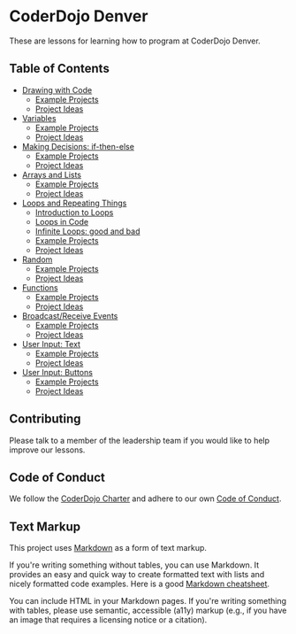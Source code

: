 # CoderDojo Denver

These are lessons for learning how to program at CoderDojo Denver.

## Table of Contents

- [Drawing with Code](lessons/drawing.md)
	- [Example Projects](lessons/drawing.md#example-projects)
	- [Project Ideas](lessons/drawing.md#project-ideas)
- [Variables](lessons/variables.md)
	- [Example Projects](lessons/variables.md#example-projects)
	- [Project Ideas](lessons/variables.md#project-ideas)
- [Making Decisions: if-then-else](lessons/making-decisions.md)
	- [Example Projects](lessons/making-decisions.md#example-projects)
	- [Project Ideas](lessons/making-decisions.md#project-ideas)
- [Arrays and Lists](lessons/arrays.md)
	- [Example Projects](lessons/arrays.md#example-projects)
	- [Project Ideas](lessons/arrays.md#project-ideas)
- [Loops and Repeating Things](lessons/loops.md)
	- [Introduction to Loops](lessons/loops.md#introduction-to-loops)
	- [Loops in Code](lessons/loops.md#loops-in-code)
	- [Infinite Loops: good and bad](lessons/loops.md#infinite-loops-good-and-bad)
	- [Example Projects](lessons/loops.md#example-projects)
	- [Project Ideas](lessons/loops.md#project-ideas)
- [Random](lessons/random.md)
	- [Example Projects](lessons/random.md#example-projects)
	- [Project Ideas](lessons/random.md#project-ideas)
- [Functions](lessons/functions.md)
	- [Example Projects](lessons/functions.md#example-projects)
	- [Project Ideas](lessons/functions.md#project-ideas)
- [Broadcast/Receive Events](lessons/broadcast.md)
	- [Example Projects](lessons/broadcast.md#example-projects)
	- [Project Ideas](lessons/broadcast.md#project-ideas)
- [User Input: Text](lessons/input-text.md)
	- [Example Projects](lessons/input-text.md#example-projects)
	- [Project Ideas](lessons/input-text.md#project-ideas)
- [User Input: Buttons](lessons/input-button.md)
	- [Example Projects](lessons/input-button.md#example-projects)
	- [Project Ideas](lessons/input-button.md#project-ideas)

## Contributing

Please talk to a member of the leadership team if you would like to help improve our lessons.

## Code of Conduct

We follow the [CoderDojo Charter](https://coderdojo.com/en/charter) and adhere to our own [Code of Conduct](code-of-conduct.md).

## Text Markup

This project uses [Markdown](https://daringfireball.net/projects/markdown/) as a form of text markup.

If you're writing something without tables, you can use Markdown. It provides an easy and quick way to create formatted text with lists and nicely formatted code examples. Here is a good [Markdown cheatsheet](https://github.com/lifeparticle/Markdown-Cheatsheet).

You can include HTML in your Markdown pages. If you're writing something with tables, please use semantic, accessible (a11y) markup (e.g., if you have an image that requires a licensing notice or a citation).

